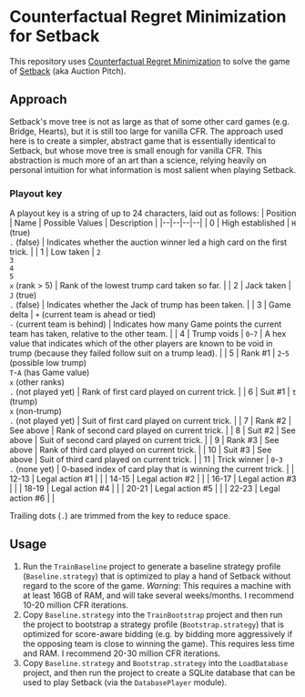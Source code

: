 # Counterfactual Regret Minimization for Setback
This repository uses [Counterfactual Regret Minimization](https://github.com/brianberns/Cfrm) to solve the game of [Setback](https://en.wikipedia.org/wiki/Pitch_%28card_game%29#Auction_Pitch) (aka Auction Pitch).
## Approach
Setback's move tree is not as large as that of some other card games (e.g. Bridge, Hearts), but it is still too large for vanilla CFR. The approach used here is to create a simpler, abstract game that is essentially identical to Setback, but whose move tree is small enough for vanilla CFR. This abstraction is much more of an art than a science, relying heavily on personal intuition for what information is most salient when playing Setback.
### Playout key
A playout key is a string of up to 24 characters, laid out as follows:
| Position | Name | Possible Values | Description |
|--|--|--|--|
| 0 | High established | `H` (true)<br/>`.` (false) | Indicates whether the auction winner led a high card on the first trick. |
| 1 | Low taken | `2`<br/>`3`<br/>`4`<br/>`5`<br/>`x` (rank > 5) | Rank of the lowest trump card taken so far. |
| 2 | Jack taken | `J` (true)<br/>`.` (false) | Indicates whether the Jack of trump has been taken. |
| 3 | Game delta | `+` (current team is ahead or tied)<br/>`-` (current team is behind) | Indicates how many Game points the current team has taken, relative to the other team. |
| 4 | Trump voids | `0`-`7` | A hex value that indicates which of the other players are known to be void in trump (because they failed follow suit on a trump lead). |
| 5 | Rank #1 | `2`-`5` (possible low trump)<br/>`T`-`A` (has Game value)<br/>`x` (other ranks)<br/>`.` (not played yet) | Rank of first card played on current trick. |
| 6 | Suit #1 | `t` (trump)<br/>`x` (non-trump)<br/>`.` (not played yet) | Suit of first card played on current trick. |
| 7 | Rank #2 | See above | Rank of second card played on current trick. |
| 8 | Suit #2 | See above | Suit of second card played on current trick. |
| 9 | Rank #3 | See above | Rank of third card played on current trick. |
| 10 | Suit #3 | See above | Suit of third card played on current trick. |
| 11 | Trick winner | `0`-`3`<br/>`.` (none yet) | 0-based index of card play that is winning the current trick. |
| 12-13 | Legal action #1 |  |
| 14-15 | Legal action #2 |  |
| 16-17 | Legal action #3 |  |
| 18-19 | Legal action #4 |  |
| 20-21 | Legal action #5 |  |
| 22-23 | Legal action #6 |  |

Trailing dots (`.`) are trimmed from the key to reduce space.

## Usage
1. Run the `TrainBaseline` project to generate a baseline strategy profile (`Baseline.strategy`) that is optimized to play a hand of Setback without regard to the score of the game. *Warning*: This requires a machine with at least 16GB of RAM, and will take several weeks/months. I recommend 10-20 million CFR iterations.
2. Copy `Baseline.strategy` into the `TrainBootstrap` project and then run the project to bootstrap a strategy profile (`Bootstrap.strategy`) that is optimized for score-aware bidding (e.g. by bidding more aggressively if the opposing team is close to winning the game). This requires less time and RAM. I recommend 20-30 million CFR iterations.
3. Copy `Baseline.strategy` and `Bootstrap.strategy` into the `LoadDatabase` project, and then run the project to create a SQLite database that can be used to play Setback (via the `DatabasePlayer` module).
<!--stackedit_data:
eyJoaXN0b3J5IjpbNzAyNTAwNjE2LDIwNzU1ODcwOTcsLTgxMj
AzOTI0MF19
-->